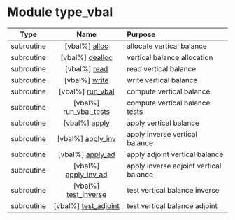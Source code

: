 # Module type_vbal

| Type | Name | Purpose |
| :--: | :--: | :---------- |
| subroutine | [vbal%] [alloc](https://github.com/benjaminmenetrier/bump/tree/master/src/type_vbal.F90#L64) | allocate vertical balance |
| subroutine | [vbal%] [dealloc](https://github.com/benjaminmenetrier/bump/tree/master/src/type_vbal.F90#L112) | vertical balance allocation |
| subroutine | [vbal%] [read](https://github.com/benjaminmenetrier/bump/tree/master/src/type_vbal.F90#L145) | read vertical balance |
| subroutine | [vbal%] [write](https://github.com/benjaminmenetrier/bump/tree/master/src/type_vbal.F90#L227) | write vertical balance |
| subroutine | [vbal%] [run_vbal](https://github.com/benjaminmenetrier/bump/tree/master/src/type_vbal.F90#L309) | compute vertical balance |
| subroutine | [vbal%] [run_vbal_tests](https://github.com/benjaminmenetrier/bump/tree/master/src/type_vbal.F90#L580) | compute vertical balance tests |
| subroutine | [vbal%] [apply](https://github.com/benjaminmenetrier/bump/tree/master/src/type_vbal.F90#L604) | apply vertical balance |
| subroutine | [vbal%] [apply_inv](https://github.com/benjaminmenetrier/bump/tree/master/src/type_vbal.F90#L642) | apply inverse vertical balance |
| subroutine | [vbal%] [apply_ad](https://github.com/benjaminmenetrier/bump/tree/master/src/type_vbal.F90#L680) | apply adjoint vertical balance |
| subroutine | [vbal%] [apply_inv_ad](https://github.com/benjaminmenetrier/bump/tree/master/src/type_vbal.F90#L718) | apply inverse adjoint vertical balance |
| subroutine | [vbal%] [test_inverse](https://github.com/benjaminmenetrier/bump/tree/master/src/type_vbal.F90#L756) | test vertical balance inverse |
| subroutine | [vbal%] [test_adjoint](https://github.com/benjaminmenetrier/bump/tree/master/src/type_vbal.F90#L821) | test vertical balance adjoint |
